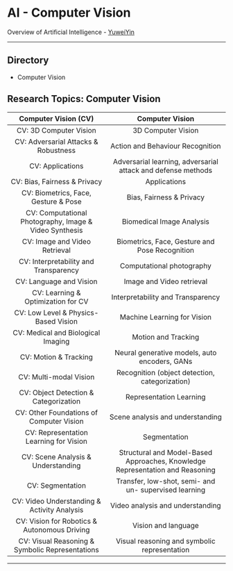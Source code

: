 # AI - Computer Vision

Overview of Artificial Intelligence - [YuweiYin](https://github.com/YuweiYin)

---

## Directory

- Computer Vision

## Research Topics: Computer Vision

Computer Vision (CV) | Computer Vision
:-: | :-:
CV: 3D Computer Vision | 3D Computer Vision
CV: Adversarial Attacks & Robustness | Action and Behaviour Recognition
CV: Applications | Adversarial learning, adversarial attack and defense methods
CV: Bias, Fairness & Privacy | Applications
CV: Biometrics, Face, Gesture & Pose | Bias, Fairness & Privacy
CV: Computational Photography, Image & Video Synthesis | Biomedical Image Analysis
CV: Image and Video Retrieval | Biometrics, Face, Gesture and Pose Recognition
CV: Interpretability and Transparency | Computational photography
CV: Language and Vision | Image and Video retrieval
CV: Learning & Optimization for CV | Interpretability and Transparency
CV: Low Level & Physics-Based Vision | Machine Learning for Vision
CV: Medical and Biological Imaging | Motion and Tracking
CV: Motion & Tracking | Neural generative models, auto encoders, GANs
CV: Multi-modal Vision | Recognition (object detection, categorization)
CV: Object Detection & Categorization | Representation Learning
CV: Other Foundations of Computer Vision | Scene analysis and understanding
CV: Representation Learning for Vision | Segmentation
CV: Scene Analysis & Understanding | Structural and Model-Based Approaches, Knowledge Representation and Reasoning
CV: Segmentation | Transfer, low-shot, semi- and un- supervised learning
CV: Video Understanding & Activity Analysis | Video analysis and understanding
CV: Vision for Robotics & Autonomous Driving | Vision and language
CV: Visual Reasoning & Symbolic Representations | Visual reasoning and symbolic representation

---
